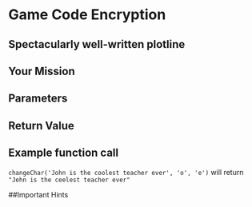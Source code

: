 # Game Code Encryption

## Spectacularly well-written plotline



## Your Mission 



## Parameters



## Return Value



## Example function call

`changeChar('John is the coolest teacher ever', 'o', 'e')` will return  `"Jehn is the ceelest teacher ever"`

##Important Hints


